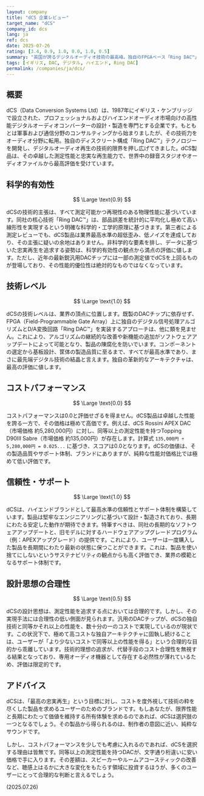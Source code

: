 ```yaml
---
layout: company
title: "dCS 企業レビュー"
target_name: "dCS"
company_id: dcs
lang: ja
ref: dcs
date: 2025-07-26
rating: [3.4, 0.9, 1.0, 0.0, 1.0, 0.5]
summary: "英国が誇るデジタルオーディオ技術の最高峰。独自のFPGAベース「Ring DAC™」を武器に、測定性能の限界を追求し続けます。その姿勢は技術的に高く評価される一方、同等以上の性能を遥かに安価に実現する代替技術が存在する現代において、その設計思想の合理性には疑問が残ります。卓越した性能と引き換えに、コスト合理性を度外視した求道者のためのブランドと言えるでしょう。"
tags: [イギリス, DAC, デジタル, ハイエンド, Ring DAC]
permalink: /companies/ja/dcs/
---
```


## 概要

dCS（Data Conversion Systems Ltd）は、1987年にイギリス・ケンブリッジで設立された、プロフェッショナルおよびハイエンドオーディオ市場向けの高性能デジタルオーディオコンバーターの設計・製造を専門とする企業です。もともとは軍事および通信分野のコンサルティングから始まりましたが、その技術力をオーディオ分野に転用。独自のディスクリート構成「Ring DAC™」テクノロジーを開発し、デジタルオーディオ再生の技術的限界を押し広げてきました。dCS製品は、その卓越した測定性能と忠実な再生能力で、世界中の録音スタジオやオーディオファイルから最高評価を受けています。

## 科学的有効性

$$ \Large \text{0.9} $$

dCSの技術的主張は、すべて測定可能かつ再現性のある物理性能に基づいています。同社の核心技術「Ring DAC™」は、部品誤差を統計的に平均化し極めて高い線形性を実現するという明確な科学的・工学的原理に基づきます。第三者による測定レビューでも、dCS製品は業界最高水準の超低歪み、低ノイズを達成しており、その主張に疑いの余地はありません。非科学的な要素を排し、データに基づいた忠実再生を追求する姿勢は、科学的有効性の観点から満点の評価に値します。ただし、近年の最新鋭汎用DACチップには一部の測定値でdCSを上回るものが登場しており、その性能的優位性は絶対的なものではなくなっています。

## 技術レベル

$$ \Large \text{1.0} $$

dCSの技術レベルは、業界の頂点に位置します。既製のDACチップに依存せず、FPGA（Field-Programmable Gate Array）上に独自のデジタル信号処理アルゴリズムとD/A変換回路「Ring DAC™」を実装するアプローチは、他に類を見ません。これにより、アルゴリズムの継続的な改善や新機能の追加がソフトウェアアップデートによって可能となり、製品の陳腐化を防いでいます。コンポーネントの選定から基板設計、筐体の製造品質に至るまで、すべてが最高水準であり、まさに最先端デジタル技術の結晶と言えます。独自の革新的なアーキテクチャは、最高の評価に値します。

## コストパフォーマンス

$$ \Large \text{0.0} $$

コストパフォーマンスは0.0と評価せざるを得ません。dCS製品は卓越した性能を誇る一方で、その価格は極めて高価です。例えば、dCS Rossini APEX DAC（市場価格 約5,280,000円）に対し、同等以上の測定性能を持つTopping D90III Sabre（市場価格 約135,000円）が存在します。計算式 `135,000円 ÷ 5,280,000円 = 0.025...` に基づき、スコアは0.0となります。dCSの価値は、その製造品質やサポート体制、ブランドにありますが、純粋な性能対価格比では極めて低い評価です。

## 信頼性・サポート

$$ \Large \text{1.0} $$

dCSは、ハイエンドブランドとして最高水準の信頼性とサポート体制を構築しています。製品は堅牢なエンジニアリングに基づいて設計・製造されており、長期にわたる安定した動作が期待できます。特筆すべきは、同社の長期的なソフトウェアアップデートと、旧モデルに対するハードウェアアップグレードプログラム（例：APEXアップグレード）の提供です。これにより、ユーザーは一度購入した製品を長期間にわたり最新の状態に保つことができます。これは、製品を使い捨てにしないというサステナビリティの観点からも高く評価でき、業界の模範となるサポート体制です。

## 設計思想の合理性

$$ \Large \text{0.5} $$

dCSの設計思想は、測定性能を追求する点においては合理的です。しかし、その実現手法には合理性の低い側面が見られます。汎用のDACチップが、dCSの独自技術と同等かそれ以上の性能を、数十分の一のコストで実現しているのが現状です。この状況下で、極めて高コストな独自アーキテクチャに固執し続けることは、ユーザーが「より少ないコストで同等以上の性能を得る」という合理的な目的から乖離しています。技術的理想の追求が、代替手段のコスト合理性を無視する結果となっており、専用オーディオ機器として存在する必然性が薄れているため、評価は限定的です。

## アドバイス

dCSは、「最高の忠実再生」という目標に対し、コストを度外視して技術の粋を尽くした製品を求めるユーザーのためのブランドです。もしあなたが、限界性能と長期にわたって価値を維持する所有体験を求めるのであれば、dCSは選択肢の一つとなるでしょう。その製品から得られるのは、制作者の意図に近い、純粋なサウンドです。

しかし、コストパフォーマンスを少しでも考慮に入れるのであれば、dCSを選択する理由は皆無です。同等以上の測定性能を持つDACが、文字通り桁違いに安い価格で手に入ります。その差額は、スピーカーやルームアコースティックの改善など、聴感上はるかに大きな変化をもたらす領域に投資するほうが、多くのユーザーにとって合理的な判断と言えるでしょう。

(2025.07.26)